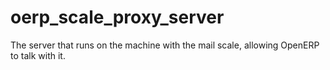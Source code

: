 oerp_scale_proxy_server
=======================

The server that runs on the machine with the mail scale, allowing OpenERP to talk with it.
